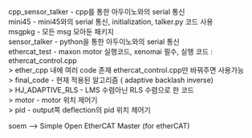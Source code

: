 cpp_sensor_talker - cpp를 통한 아두이노와의 serial 통신   
mini45 - mini45와의 serial 통신, initialization, talker.py 코드 사용   
msgpkg - 모든 msg 모아둔 패키지   
sensor_talker - python을 통한 아두이노와의 serial 통신   
ethercat_test - maxon motor 실행코드, xenomai 필수, 실행 코드 : ethercat_control.cpp   
 	> ether_cpp 내에 여러 code 존재 ethercat_control.cpp만 바꿔주면 사용가능   
		> final_code - 현재 적용된 알고리즘 ( adaptive backlash inverse)   
		> HJ_ADAPTIVE_RLS - LMS 수렴아닌 RLS 수렴으로 한 코드   
		> motor - motor 위치 제어기   
		> pid - output쪽 deflection의 pid 위치 제어기   


soem --> Simple Open EtherCAT Master (for etherCAT)
